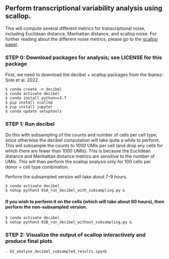 ## Perform transcriptional variability analysis using scallop. 

This will compute several different metrics for transcriptional noise, including Euclidean distance, Manhattan distance, and scallop noise. For further reading about the different noise metrics, please go to the [scallop paper](https://doi.org/10.7554/eLife.80380).

### STEP 0: Download packages for analysis; see LICENSE for this package

First, we need to download the decibel + scallop packages from the Ibanez-Sole et al. 2022.
```
$ conda create -n decibel
$ conda activate decibel
$ conda install python==3.7
$ pip install scallop
$ pip install jupyter
$ conda update setuptools
```

### STEP 1: Run decibel

Do this with subsampling of the counts and number of cells per cell type, since otherwise the decibel computation will take quite a while to perform. This will subsample the counts to 1000 UMIs per cell (and drop any cells for which there are fewer than 1000 UMIs). This is because the Euclidean distance and Manhattan distance metrics are sensitive to the number of UMIs. This will then perform the scallop analysis only for 100 cells per donor + cell type combination. 

Perform the subsampled version will take about 7-9 hours.

```
$ conda activate decibel
$ nohup python3 01A_run_decibel_with_subsampling.py &
```

#### If you wish to perform it on the cells (which will take about 60 hours), then perform the non-subsampled version.
```
$ conda activate decibel
$ nohup python3 01B_run_decibel_without_subsampling.py &
```

### STEP 2: Visualize the output of scallop interactively and produce final plots
```
- 02_analyze_decibel_subsampled_results.ipynb
```